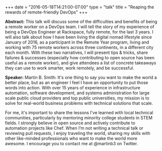 +++
date = "2016-05-18T14:21:00-07:00"
type = "talk"
title = "Reaping the rewards of remote-friendly DevOps"
+++

**Abstract:**
This talk will discuss some of the difficulties and benefits of being a remote worker on a DevOps team. I will tell the story of my experience of being a DevOps Engineer at Rackspace, fully remote, for the last 3 years. I will also talk about how I have been living the digital nomad lifestyle since January of 2016, as a participant in the Remote Year program, living and working with 75 remote workers across three continents, in a different city each month. With these two narratives, I will present tips & tricks, share failures & successes (especially how contributing to open source has been useful as a remote worker), and give attendees a list of concrete takeaways they can use to work smarter, work remotely, and be successful.

**Speaker:**
Martin B. Smith: It's one thing to say you want to make the world a better place, but as an engineer I feel I have an opportunity to put those words into action. With over 15 years of experience in infrastructure automation, software development, and systems administration for large scale public cloud providers and top public universities, my mission is to solve for real-world business problems with technical solutions that scale.

For me, it's important to share the lessons I've learned with local technical communities, particularly by mentoring minority college students in STEM fields. I strongly believe in open source and actively contribute to automation projects like Chef. When I’m not writing a technical talk or reviewing pull requests, I enjoy traveling the world, sharing my skills with other like-minded professionals who want to make the world more awesome. I encourage you to contact me at @martinb3 on Twitter.
